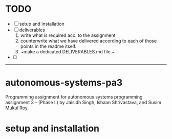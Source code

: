 # TODO
- [ ] setup and installation
- [ ] deliverables
    1. write what is required acc. to the assignment
    2. counterwrite what we have delivered according to each of those points in the readme itself.
    3. ~make a dedicated DELIVERABLES.md file.~
- [ ] 
---

# autonomous-systems-pa3
Programming assignment for autonomous systems programming assignment 3 - (Phase II) by Jaisidh Singh, Ishaan Shrivastava, and Susim Mukul Roy.

# setup and installation

# 